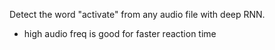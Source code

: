 Detect the word "activate" from any audio file with deep RNN.

- high audio freq is good for faster reaction time
